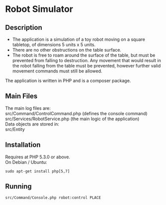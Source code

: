 # Robot Simulator

## Description  
- The application is a simulation of a toy robot moving on a square tabletop, of dimensions 5 units x 5 units.
- There are no other obstructions on the table surface.
- The robot is free to roam around the surface of the table, but must be prevented from falling to destruction. Any movement
that would result in the robot falling from the table must be prevented, however further valid movement commands must still
be allowed.

The application is written in PHP and is a composer package.

## Main Files
The main log files are:  
src/Command/ControlCommand.php (defines the console command)  
src/Services/RobotService.php (the main logic of the application)  
Data objects are stored in:  
src/Entity

## Installation
Requires at PHP 5.3.0 or above.  
On Debian / Ubuntu:  
```
sudo apt-get install php[5,7]
```



## Running

```
src/Command/Console.php robot:control PLACE
```

